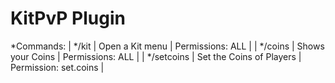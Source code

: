# KitPvP Plugin

*Commands:
  | */kit | Open a Kit menu | Permissions: ALL |
  | */coins | Shows your Coins | Permissions: ALL | 
  | */setcoins | Set the Coins of Players | Permission: set.coins |
